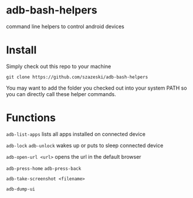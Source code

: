 # adb-bash-helpers
command line helpers to control android devices



# Install
Simply check out this repo to your machine

`git clone https://github.com/szazeski/adb-bash-helpers`

You may want to add the folder you checked out into your system PATH so you can directly call these helper commands.


# Functions

`adb-list-apps`
lists all apps installed on connected device

`adb-lock`
`adb-unlock`
wakes up or puts to sleep connected device

`adb-open-url <url>`
opens the url in the default browser

`adb-press-home`
`adb-press-back`

`adb-take-screenshot <filename>`

`adb-dump-ui`
